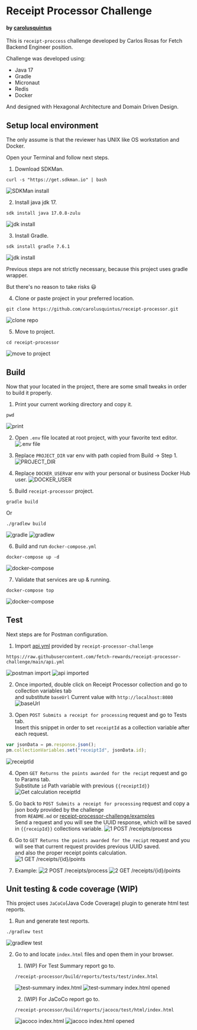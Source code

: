 # Receipt Processor Challenge
#### by [carolusquintus](https://github.com/carolusquintus)

This is `receipt-proccess` challenge developed by Carlos Rosas for Fetch Backend Engineer position.

Challenge was developed using:
- Java 17
- Gradle
- Micronaut
- Redis
- Docker

And designed with Hexagonal Architecture and Domain Driven Design.

## Setup local environment

The only assume is that the reviewer has UNIX like OS workstation and Docker.

Open your Terminal and follow next steps.

1. Download SDKMan.
```shell
curl -s "https://get.sdkman.io" | bash
```
![SDKMan install](screenshots/14-ago-2023_21-49-13.png)

2. Install java jdk 17.
```shell
sdk install java 17.0.8-zulu
```
![jdk install](screenshots/14-ago-2023_21-51-27.png)

3. Install Gradle.
```shell
sdk install gradle 7.6.1
```
![jdk install](screenshots/14-ago-2023_21-52-44.png)

Previous steps are not strictly necessary, because this project uses gradle wrapper.

But there's no reason to take risks :smiley:

4. Clone or paste project in your preferred location.
```shell
git clone https://github.com/carolusquintus/receipt-processor.git
```
![clone repo](screenshots/14-ago-2023_22-24-46.png)

5. Move to project.
```shell
cd receipt-processor
```
![move to project](screenshots/14-ago-2023_22-25-13.png)


## Build

Now that your located in the project, there are some small tweaks in order to build it properly.

1. Print your current working directory and copy it.
```shell
pwd
```
![print](screenshots/14-ago-2023_22-41-11.png)

2. Open `.env` file located at root project, with your favorite text editor.
![.env file](screenshots/14-ago-2023_22-49-53.png)

3. Replace `PROJECT_DIR` var env with path copied from Build -> Step 1.
![PROJECT_DIR](screenshots/14-ago-2023_22-56-18.png)

4. Replace `DOCKER_USER`var env with your personal or business Docker Hub user.
![DOCKER_USER](screenshots/14-ago-2023_23-00-21.png)

5. Build `receipt-processor` project.
```shell
gradle build
```
Or
```shell
./gradlew build
```
![gradle](screenshots/14-ago-2023_23-06-25.png)
![gradlew](screenshots/14-ago-2023_23-07-11.png)

6. Build and run `docker-compose.yml`
```shell
docker-compose up -d
```
![docker-compose](screenshots/14-ago-2023_23-13-37.png)

7. Validate that services are up & running.
```shell
docker-compose top
```
![docker-compose](screenshots/14-ago-2023_23-15-13.png)

## Test

Next steps are for Postman configuration.

1. Import [api.yml](https://raw.githubusercontent.com/fetch-rewards/receipt-processor-challenge/main/api.yml) provided by `receipt-processor-challenge`
```http request
https://raw.githubusercontent.com/fetch-rewards/receipt-processor-challenge/main/api.yml
```
![postman import](screenshots/15-ago-2023_20-16-29.png)
![api imported](screenshots/15-ago-2023_20-16-49.png)

2. Once imported, double click on Receipt Processor collection and go to collection variables tab\
and substitute `baseUrl` Current value with `http://localhost:8080`
![baseUrl](screenshots/15-ago-2023_20-18-16.png)

3. Open `POST Submits a receipt for processing` request and go to Tests tab.\
Insert this snippet in order to set `receiptId` as a collection variable after each request.
```javascript
var jsonData = pm.response.json();
pm.collectionVariables.set("receiptId", jsonData.id);
```
![receiptId](screenshots/15-ago-2023_20-19-16.png)

4. Open `GET Returns the points awarded for the recipt` request and go to Params tab.\
Substitute `id` Path variable with previous `{{receiptId}}`
![Get calculation receiptId](screenshots/15-ago-2023_20-19-59.png)

5. Go back to `POST Submits a receipt for processing` request and copy a json body provided by the challenge\
from `README.md` or [receipt-processor-challenge/examples](https://github.com/fetch-rewards/receipt-processor-challenge/tree/main/examples)\
Send a request and you will see the UUID response, which will be saved in `{{receipId}}` collections variable.
![1 POST /receipts/process](screenshots/15-ago-2023_20-23-55.png)

6. Go to `GET Returns the points awarded for the recipt` request and you will see that current request provides previous UUID saved.\
and also the proper receipt points calculation.
![1 GET /receipts/{id}/points](screenshots/15-ago-2023_20-24-26.png)

7. Example:
![2 POST /receipts/process](screenshots/15-ago-2023_20-25-15.png)
![2 GET /receipts/{id}/points](screenshots/15-ago-2023_20-25-38.png)

## Unit testing & code coverage (WIP)

This project uses `JaCoCo`(Java Code Coverage) plugin to generate html test reports.

1. Run and generate test reports.
```shell
./gradlew test
```
![gradlew test](screenshots/16-ago-2023_12-14-34.png)

2. Go to and locate `index.html` files and open them in your browser.
   1. (WIP) For Test Summary report go to.
    ```shell
   /receipt-processor/build/reports/tests/test/index.html
    ```
   ![test-summary index.html](screenshots/16-ago-2023_12-21-16.png)
   ![test-summary index.html opened](screenshots/16-ago-2023_12-25-54.png)

   2. (WIP) For JaCoCo report go to.
    ```shell
   /receipt-processor/build/reports/jacoco/test/html/index.html
    ```
   ![jacoco index.html](screenshots/16-ago-2023_12-20-40.png)
   ![jacoco index.html opened](screenshots/16-ago-2023_12-26-22.png)
